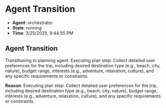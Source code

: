 # Agent Transition

- **Agent**: orchestrator
- **State**: running
- **Time**: 3/25/2025, 9:44:55 PM

## Agent Transition

Transitioning to planning agent: Executing plan step: Collect detailed user preferences for the trip, including desired destination type (e.g., beach, city, nature), budget range, interests (e.g., adventure, relaxation, culture), and any specific requirements or constraints.

**Reason**: Executing plan step: Collect detailed user preferences for the trip, including desired destination type (e.g., beach, city, nature), budget range, interests (e.g., adventure, relaxation, culture), and any specific requirements or constraints.

